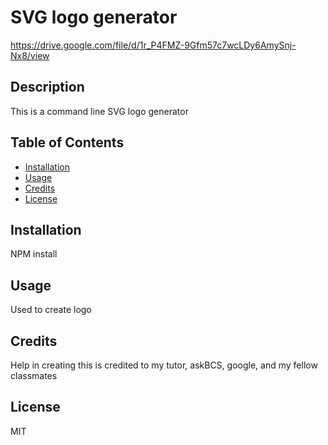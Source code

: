 # SVG logo generator

https://drive.google.com/file/d/1r_P4FMZ-9Gfm57c7wcLDy6AmySnj-Nx8/view

## Description
    
This is a command line SVG logo generator 

## Table of Contents 
    
- [Installation](#installation)
- [Usage](#usage)
- [Credits](#credits)
- [License](#license)
    
## Installation
    
NPM install

## Usage
    
Used to create logo
    
## Credits
    
Help in creating this is credited to my tutor, askBCS, google, and my fellow classmates    

## License

MIT
    
    